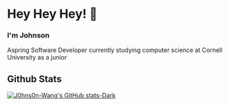 # Hey Hey Hey! 👋

### I'm Johnson
Aspring Software Developer currently studying computer science at Cornell University as a junior


## Github Stats
[![J0hns0n-Wang's GitHub stats-Dark](https://github-readme-stats-delta-puce-46.vercel.app/api?username=J0hns0n-Wang&rank_icon=github&show_icons=true&theme=tokyonight#gh-dark-mode-only)](https://github.com/J0hns0n-Wang/github-readme-stats#gh-dark-mode-only)
<!--
**J0hns0n-Wang/J0hns0n-Wang** is a ✨ _special_ ✨ repository because its `README.md` (this file) appears on your GitHub profile.

Here are some ideas to get you started:

- 🔭 I’m currently working on ...
- 🌱 I’m currently learning ...
- 👯 I’m looking to collaborate on ...
- 🤔 I’m looking for help with ...
- 💬 Ask me about ...
- 📫 How to reach me: ...
- 😄 Pronouns: ...
- ⚡ Fun fact: ...
-->
